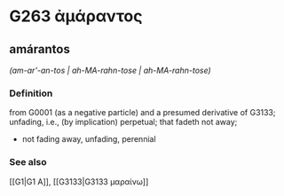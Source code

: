 # G263 ἀμάραντος

## amárantos

_(am-ar'-an-tos | ah-MA-rahn-tose | ah-MA-rahn-tose)_

### Definition

from G0001 (as a negative particle) and a presumed derivative of G3133; unfading, i.e., (by implication) perpetual; that fadeth not away; 

- not fading away, unfading, perennial

### See also

[[G1|G1 Α]], [[G3133|G3133 μαραίνω]]
